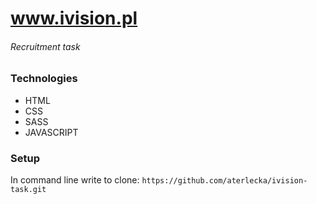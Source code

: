 # www.ivision.pl

######  Recruitment task 

### Technologies
* HTML
* CSS
* SASS
* JAVASCRIPT

### Setup

In command line write to clone: `https://github.com/aterlecka/ivision-task.git`



